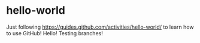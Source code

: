 # hello-world
Just following https://guides.github.com/activities/hello-world/ to learn how to use GitHub!
Hello! Testing branches!
